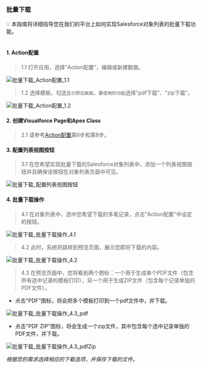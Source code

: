 <h5 id="start"></h5>

### 批量下载

<aside>
💡 本指南将详细指导您在我们的平台上如何实现Salesforce对象列表的批量下载功能。
</aside>
<br>

#### 1. Action配置

> 1.1 打开应用，选择"Action配置"，编辑或新建数据。

![批量下载_Action配置_1.1](../_images/zh-cn/批量下载_Action配置_1.1.png)

> 1.2 选择模板，勾选`显示预览画面`，`要使用的功能`选择"pdf下载"、"zip下载"。

![批量下载_Action配置_1.2](../_images/zh-cn/批量下载_Action配置_1.2.gif)

#### **2. 创建Visualforce Page和Apex Class**

> 2.1 请参考[Action配置](c-actionOverview#vf-generate)第6步和第8步。

#### **3. 配置列表视图按钮**

> 3.1 在您希望实现批量下载的Salesforce对象列表中，添加一个列表视图按钮并且确保该按钮在对象列表页面中可见。

![批量下载_配置列表视图按钮](../_images/zh-cn/批量下载_配置列表视图按钮.gif)

#### 4. 批量下载操作
> 4.1 在对象列表中，选中您希望下载的多笔记录，点击"Action配置"中设定的按钮。

![批量下载_批量下载操作_4.1](../_images/zh-cn/批量下载_批量下载操作_4.1.png)

> 4.2 此时，系统将跳转到预览页面，展示您即将下载的内容。

![批量下载_批量下载操作_4.2](../_images/zh-cn/批量下载_批量下载操作_4.2.png)

> 4.3 在预览页面中，您将看到两个图标：一个用于生成单个PDF文件（包含所有选中记录的模板打印），另一个用于生成ZIP文件（包含每个记录单独的PDF文件）。
- 点击"PDF"图标，将会把多个模板打印到一个pdf文件中，并下载。

![批量下载_批量下载操作_4.3_pdf](../_images/zh-cn/批量下载_批量下载操作_4.3_pdf.gif)

- 点击"PDF ZIP"图标，将会生成一个zip文件，其中包含每个选中记录单独的PDF文件，并下载。

![批量下载_批量下载操作_4.3_pdfZip](../_images/zh-cn/批量下载_批量下载操作_4.3_pdfZip.gif)

*根据您的需求选择相应的下载选项，并保存下载的文件。*
<br/>
<br/>
<br/>